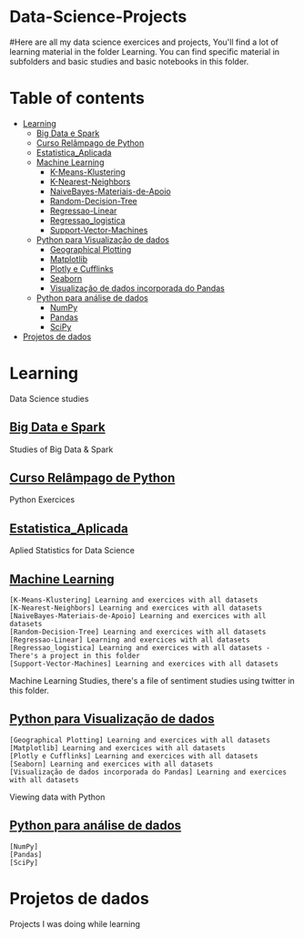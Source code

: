# Data-Science-Projects

#Here are all my data science exercices and projects, You'll find a lot of learning material in the folder Learning. You can find specific material in subfolders and basic studies and basic notebooks in this folder.

Table of contents
=================
<!--ts-->

   * [Learning](#learning)
      * [Big Data e Spark](#Big-Data-e-Spark)
      * [Curso Relâmpago de Python](#Curso-Relâmpago-de-Python)
      * [Estatistica_Aplicada](#Estatistica-Aplicada)
      * [Machine Learning](#Machine-Learning)
        * [K-Means-Klustering](#K-Means-Klustering)
        * [K-Nearest-Neighbors](#K-Nearest-Neighbors)
        * [NaiveBayes-Materiais-de-Apoio](#K-Nearest-Neighbors)
        * [Random-Decision-Tree](#Random-Decision-Tree)
        * [Regressao-Linear](#Regressao-Linear)
        * [Regressao_logistica](#Regressao_logistica)
        * [Support-Vector-Machines](#Support-Vector-Machines)
      * [Python para Visualização de dados](#Python-para-Visualização-de-dados)
        * [Geographical Plotting](#Geographical-Plotting)
        * [Matplotlib](#Matplotlib)
        * [Plotly e Cufflinks](#Plotly-e-Cufflinks)
        * [Seaborn](#Seaborn)
        * [Visualização de dados incorporada do Pandas](#Visualização-de-dados-incorporada-do-Pandas)
      * [Python para análise de dados](Python-para-análise-de-dados)
        * [NumPy](#NumPy)
        * [Pandas](#Pandas)
        * [SciPy](#SciPy)
   * [Projetos de dados](#Projetos-de-dados)
<!--te-->


Learning
========
Data Science studies

  [Big Data e Spark](https://github.com/Marcfeitosa/Data-Science-Projects/tree/main/Learning/Big%20Data%20e%20Spark)
  ------------------
  Studies of Big Data & Spark

  [Curso Relâmpago de Python](https://github.com/Marcfeitosa/Data-Science-Projects/tree/main/Learning/Curso%20Rel%C3%A2mpago%20de%20Python)
  ---------------------------
  Python Exercices
  
  [Estatistica_Aplicada](https://github.com/Marcfeitosa/Data-Science-Projects/tree/main/Learning/Estatistica_Aplicada)
  ----------------------
  Aplied Statistics for Data Science
  
  [Machine Learning](https://github.com/Marcfeitosa/Data-Science-Projects/tree/main/Learning/Machine%20Learning)
  ------------------
    [K-Means-Klustering] Learning and exercices with all datasets
    [K-Nearest-Neighbors] Learning and exercices with all datasets
    [NaiveBayes-Materiais-de-Apoio] Learning and exercices with all datasets
    [Random-Decision-Tree] Learning and exercices with all datasets
    [Regressao-Linear] Learning and exercices with all datasets
    [Regressao_logistica] Learning and exercices with all datasets - There's a project in this folder
    [Support-Vector-Machines] Learning and exercices with all datasets
    
  Machine Learning Studies, there's a file of sentiment studies using twitter in this folder.
  
  
  [Python para Visualização de dados](https://github.com/Marcfeitosa/Data-Science-Projects/tree/main/Learning/Python%20para%20Visualiza%C3%A7%C3%A3o%20de%20dados)
  -----------------------------------
    [Geographical Plotting] Learning and exercices with all datasets
    [Matplotlib] Learning and exercices with all datasets
    [Plotly e Cufflinks] Learning and exercices with all datasets
    [Seaborn] Learning and exercices with all datasets
    [Visualização de dados incorporada do Pandas] Learning and exercices with all datasets
    
  Viewing data with Python
  
  [Python para análise de dados](https://github.com/Marcfeitosa/Data-Science-Projects/tree/main/Learning/Python%20para%20an%C3%A1lise%20de%20dados)
  ------------------------------
    [NumPy]
    [Pandas]
    [SciPy]
  
Projetos de dados
===================
Projects I was doing while learning

